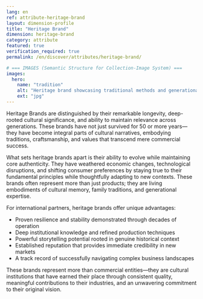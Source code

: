 ```yaml
---
lang: en
ref: attribute-heritage-brand
layout: dimension-profile
title: "Heritage Brand"
dimension: heritage-brand
category: attribute
featured: true
verification_required: true
permalink: /en/discover/attributes/heritage-brand/

# === IMAGES (Semantic Structure for Collection-Image System) ===
images:
  hero:
    name: "tradition"
    alt: "Heritage brand showcasing traditional methods and generational knowledge"
    ext: "jpg"
---
```


Heritage Brands are distinguished by their remarkable longevity, deep-rooted cultural significance, and ability to maintain relevance across generations. These brands have not just survived for 50 or more years—they have become integral parts of cultural narratives, embodying traditions, craftsmanship, and values that transcend mere commercial success.

What sets heritage brands apart is their ability to evolve while maintaining core authenticity. They have weathered economic changes, technological disruptions, and shifting consumer preferences by staying true to their fundamental principles while thoughtfully adapting to new contexts. These brands often represent more than just products; they are living embodiments of cultural memory, family traditions, and generational expertise.

For international partners, heritage brands offer unique advantages:
- Proven resilience and stability demonstrated through decades of operation
- Deep institutional knowledge and refined production techniques
- Powerful storytelling potential rooted in genuine historical context
- Established reputation that provides immediate credibility in new markets
- A track record of successfully navigating complex business landscapes

These brands represent more than commercial entities—they are cultural institutions that have earned their place through consistent quality, meaningful contributions to their industries, and an unwavering commitment to their original vision.
